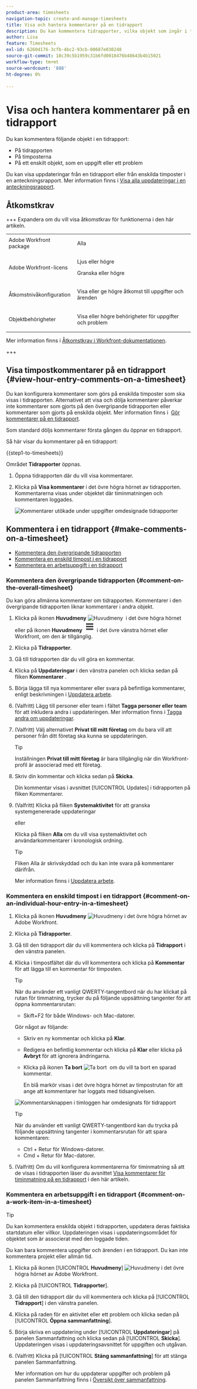 ```yaml
---
product-area: timesheets
navigation-topic: create-and-manage-timesheets
title: Visa och hantera kommentarer på en tidrapport
description: Du kan kommentera tidrapporter, vilka objekt som ingår i tidrapporterna samt varje timmes post som du loggar.
author: Lisa
feature: Timesheets
exl-id: 6260d176-3cfb-4bc2-93cb-00687e030248
source-git-commit: 18c39c5b1959c31b6fd0018476b48643b4b15021
workflow-type: tm+mt
source-wordcount: '888'
ht-degree: 0%

---
```


# Visa och hantera kommentarer på en tidrapport

<!-- Audited: April, 2024-->

Du kan kommentera följande objekt i en tidrapport:

* På tidrapporten
* På timposterna
* På ett enskilt objekt, som en uppgift eller ett problem

Du kan visa uppdateringar från en tidrapport eller från enskilda timposter i en anteckningsrapport. Mer information finns i [Visa alla uppdateringar i en anteckningsrapport](/help/quicksilver/workfront-basics/updating-work-items-and-viewing-updates/view-all-updates-in-a-report.md).

## Åtkomstkrav

+++ Expandera om du vill visa åtkomstkrav för funktionerna i den här artikeln. 

<table style="table-layout:auto"> 
 <col> 
 <col> 
 <tbody> 
  <tr> 
   <td>Adobe Workfront package</td> 
   <td> <p>Alla</p> </td> 
  </tr> 
  <tr> 
   <td>Adobe Workfront-licens</td> 
   <td> <p>Ljus eller högre </p>
   <p>Granska eller högre</p> </td> 
  </tr> 
  <tr> 
   <td>Åtkomstnivåkonfiguration</td> 
   <td> <p>Visa eller ge högre åtkomst till uppgifter och ärenden</p> </td> 
  </tr> 
  <tr> 
   <td>Objektbehörigheter</td> 
   <td> <p>Visa eller högre behörigheter för uppgifter och problem</p> </td> 
  </tr> 
 </tbody> 
</table>

Mer information finns i [Åtkomstkrav i Workfront-dokumentationen](/help/quicksilver/administration-and-setup/add-users/access-levels-and-object-permissions/access-level-requirements-in-documentation.md).

+++

## Visa timpostkommentarer på en tidrapport {#view-hour-entry-comments-on-a-timesheet}

Du kan konfigurera kommentarer som görs på enskilda timposter som ska visas i tidrapporten. Alternativet att visa och dölja kommentarer påverkar inte kommentarer som gjorts på den övergripande tidrapporten eller kommentarer som gjorts på enskilda objekt. Mer information finns i  [Gör kommentarer på en tidrapport](#make-comments-on-a-timesheet).

Som standard döljs kommentarer första gången du öppnar en tidrapport.

Så här visar du kommentarer på en tidrapport:

{{step1-to-timesheets}}

Området **Tidrapporter** öppnas.

1. Öppna tidrapporten där du vill visa kommentarer.
1. Klicka på **Visa kommentarer** i det övre högra hörnet av tidrapporten.
Kommentarerna visas under objektet där timinmatningen och kommentaren loggades.

   ![Kommentarer utökade under uppgifter omdesignade tidrapporter](assets/comments-expanded-under-tasks-redesigned-timesheet.png)


## Kommentera i en tidrapport {#make-comments-on-a-timesheet}

* [Kommentera den övergripande tidrapporten](#comment-on-the-overall-timesheet)
* [Kommentera en enskild timpost i en tidrapport](#comment-on-an-individual-hour-entry-in-a-timesheet)
* [Kommentera en arbetsuppgift i en tidrapport](#comment-on-a-work-item-in-a-timesheet)

### Kommentera den övergripande tidrapporten {#comment-on-the-overall-timesheet}

Du kan göra allmänna kommentarer om tidrapporten. Kommentarer i den övergripande tidrapporten liknar kommentarer i andra objekt.

1. Klicka på ikonen **Huvudmeny** ![Huvudmeny &#x200B;](assets/main-menu-icon.png) i det övre högra hörnet eller på ikonen **Huvudmeny** ![Rader på huvudmenyn](assets/lines-main-menu.png) i det övre vänstra hörnet eller Workfront, om den är tillgänglig.

1. Klicka på **Tidrapporter**.
1. Gå till tidrapporten där du vill göra en kommentar.
1. Klicka på **Uppdateringar** i den vänstra panelen och klicka sedan på fliken **Kommentarer** .
1. Börja lägga till nya kommentarer eller svara på befintliga kommentarer, enligt beskrivningen i [Uppdatera arbete](../../workfront-basics/updating-work-items-and-viewing-updates/update-work.md).
1. (Valfritt) Lägg till personer eller team i fältet **Tagga personer eller team** för att inkludera andra i uppdateringen. Mer information finns i [Tagga andra om uppdateringar](../../workfront-basics/updating-work-items-and-viewing-updates/tag-others-on-updates.md).
1. (Valfritt) Välj alternativet **Privat till mitt företag** om du bara vill att personer från ditt företag ska kunna se uppdateringen.

   >[!TIP]
   >
   >Inställningen **Privat till mitt företag** är bara tillgänglig när din Workfront-profil är associerad med ett företag.

1. Skriv din kommentar och klicka sedan på **Skicka**.

   Din kommentar visas i avsnittet [!UICONTROL Updates] i tidrapporten på fliken Kommentarer.

1. (Valfritt) Klicka på fliken **Systemaktivitet** för att granska systemgenererade uppdateringar

   eller

   Klicka på fliken **Alla** om du vill visa systemaktivitet och användarkommentarer i kronologisk ordning.

   >[!TIP]
   >
   >   Fliken Alla är skrivskyddad och du kan inte svara på kommentarer därifrån.


   Mer information finns i [Uppdatera arbete](/help/quicksilver/workfront-basics/updating-work-items-and-viewing-updates/update-work.md).

### Kommentera en enskild timpost i en tidrapport {#comment-on-an-individual-hour-entry-in-a-timesheet}

1. Klicka på ikonen **Huvudmeny** ![Huvudmeny](assets/main-menu-icon.png) i det övre högra hörnet av Adobe Workfront.

1. Klicka på **Tidrapporter**.
1. Gå till den tidrapport där du vill kommentera och klicka på **Tidrapport** i den vänstra panelen.
1. Klicka i timpostfältet där du vill kommentera och klicka på **Kommentar** för att lägga till en kommentar för timposten.

   >[!TIP]
   >
   >   När du använder ett vanligt QWERTY-tangentbord när du har klickat på rutan för timmatning, trycker du på följande uppsättning tangenter för att öppna kommentarsrutan:
   >   * Skift+F2 för både Windows- och Mac-datorer.

   Gör något av följande:

   * Skriv en ny kommentar och klicka på **Klar**.
   * Redigera en befintlig kommentar och klicka på **Klar** eller klicka på **Avbryt** för att ignorera ändringarna.
   * Klicka på ikonen **Ta bort** ![Ta bort &#x200B;](assets/delete.png) om du vill ta bort en sparad kommentar.

     En blå markör visas i det övre högra hörnet av timpostrutan för att ange att kommentarer har loggats med tidsangivelsen.

   ![Kommentarsknappen i timloggen har omdesignats för tidrapport](assets/commment-button-on-hour-log-redesigned-timesheet.png)

   >[!TIP]
   >
   >   När du använder ett vanligt QWERTY-tangentbord kan du trycka på följande uppsättning tangenter i kommentarsrutan för att spara kommentaren:
   >   * Ctrl + Retur för Windows-datorer.
   >   * Cmd + Retur för Mac-datorer.


1. (Valfritt) Om du vill konfigurera kommentarerna för timinmatning så att de visas i tidrapporten läser du avsnittet [Visa kommentarer för timinmatning på en tidrapport](#view-hour-entry-comments-on-a-timesheet) i den här artikeln.

### Kommentera en arbetsuppgift i en tidrapport {#comment-on-a-work-item-in-a-timesheet}

>[!TIP]
>
>Du kan kommentera enskilda objekt i tidrapporten, uppdatera deras faktiska startdatum eller villkor. Uppdateringen visas i uppdateringsområdet för objektet som är associerat med den loggade tiden.


Du kan bara kommentera uppgifter och ärenden i en tidrapport. Du kan inte kommentera projekt eller allmän tid.

1. Klicka på ikonen [!UICONTROL **Huvudmeny**] ![Huvudmeny](assets/main-menu-icon.png) i det övre högra hörnet av Adobe Workfront.
1. Klicka på [!UICONTROL **Tidrapporter**].
1. Gå till den tidrapport där du vill kommentera och klicka på [!UICONTROL **Tidrapport**] i den vänstra panelen.
1. Klicka på raden för en aktivitet eller ett problem och klicka sedan på [!UICONTROL **Öppna sammanfattning**].
1. Börja skriva en uppdatering under [!UICONTROL **Uppdateringar**] på panelen Sammanfattning och klicka sedan på [!UICONTROL **Skicka**].
Uppdateringen visas i uppdateringsavsnittet för uppgiften och utgåvan.
1. (Valfritt) Klicka på [!UICONTROL **Stäng sammanfattning**] för att stänga panelen Sammanfattning.

   Mer information om hur du uppdaterar uppgifter och problem på panelen Sammanfattning finns i [Översikt över sammanfattning](../../workfront-basics/the-new-workfront-experience/summary-overview.md).
